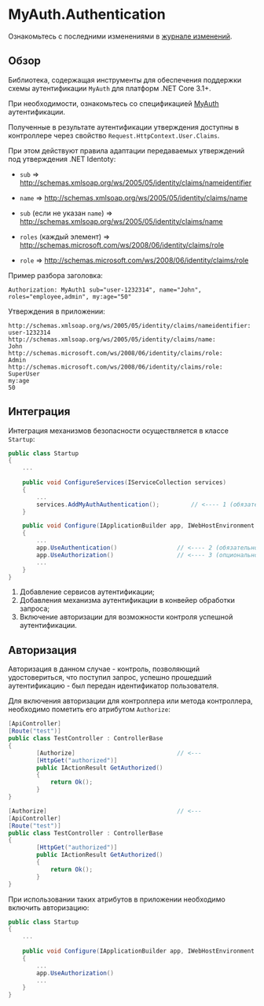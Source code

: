 # MyAuth.Authentication

Ознакомьтесь с последними изменениями в [журнале изменений](/changelog.md).

## Обзор

Библиотека, содержащая инструменты для обеспечения поддержки схемы аутентификации `MyAuth` для платформ .NET Core 3.1+.

При необходимости, ознакомьтесь со спецификацией [MyAuth](https://github.com/ozzy-ext-myauth/specification) аутентификации.

Полученные в результате аутентификации утверждения доступны в контроллере через свойство `Request.HttpContext.User.Claims`.

При этом действуют правила адаптации передаваемых утверждений под утверждения .NET Identoty:

* `sub` => http://schemas.xmlsoap.org/ws/2005/05/identity/claims/nameidentifier
* `name` => http://schemas.xmlsoap.org/ws/2005/05/identity/claims/name

* `sub` (если не указан `name`) => http://schemas.xmlsoap.org/ws/2005/05/identity/claims/name

* `roles` (каждый элемент) => http://schemas.microsoft.com/ws/2008/06/identity/claims/role
* `role` => http://schemas.microsoft.com/ws/2008/06/identity/claims/role

Пример разбора заголовка:

```
Authorization: MyAuth1 sub="user-1232314", name="John", roles="employee,admin", my:age="50"
```

Утверждения в приложении:

```
http://schemas.xmlsoap.org/ws/2005/05/identity/claims/nameidentifier:	user-1232314
http://schemas.xmlsoap.org/ws/2005/05/identity/claims/name:				John
http://schemas.microsoft.com/ws/2008/06/identity/claims/role: 			Admin
http://schemas.microsoft.com/ws/2008/06/identity/claims/role: 			SuperUser
my:age																	50
```

## Интеграция 

Интеграция механизмов безопасности осуществляется в классе `Startup`:

```C#
public class Startup
{
    ... 
        
    public void ConfigureServices(IServiceCollection services)
    {
		...
        services.AddMyAuthAuthentication();			// <---- 1 (обязательно)
    }

    public void Configure(IApplicationBuilder app, IWebHostEnvironment env)
    {
        ...
        app.UseAuthentication() 				// <---- 2 (обязательно)
        app.UseAuthorization()					// <---- 3 (опционально)
        ...
    }
}
```

1. Добавление сервисов аутентификации;
2. Добавления механизма аутентификации в конвейер обработки запроса;
3. Включение авторизации для возможности контроля успешной аутентификации.

## Авторизация

Авторизация в данном случае - контроль, позволяющий удостовериться, что поступил запрос, успешно прошедший аутентификацию - был передан идентификатор пользователя.

Для включения авторизации для контроллера или метода контроллера, необходимо пометить его атрибутом `Authorize`:

```C#
[ApiController]
[Route("test")]
public class TestController : ControllerBase
{
	    [Authorize]								// <---
        [HttpGet("authorized")]
        public IActionResult GetAuthorized()
        {
            return Ok();
        }
}

[Authorize]										// <---
[ApiController]
[Route("test")]
public class TestController : ControllerBase
{
        [HttpGet("authorized")]
        public IActionResult GetAuthorized()
        {
            return Ok();
        }
}
```

При использовании таких атрибутов в приложении необходимо включить авторизацию:

```C#
public class Startup
{
    ... 
        
    public void Configure(IApplicationBuilder app, IWebHostEnvironment env)
    {
        ...
        app.UseAuthorization()					 
        ...
    }
}
```
